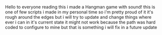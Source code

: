 Hello to everyone reading this i made a Hangman game with sound! 
this is one of few scripts i made in my personal time so i'm pretty proud of it 
it's rough around the edges but i will try to update and change things where ever i can
in it's current state it might not work because the path was hard coded to configure to mine but that is something i will fix in a future update
